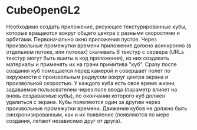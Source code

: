 # CubeOpenGL2
Необходимо создать приложение, рисующее текстурированные кубы, которые вращаются вокруг общего центра с разными скоростями и орбитами. Первоначально окно приложения пустое. Через произвольные промежутки времени приложение должно асинхронно (в отдельном потоке, или потоках) скачивать 6 текстур с сервера (URLs текстур могут быть вшиты в код приложения), из них создавать материалы и применять их на грани примитива "куб". Сразу после создания куб помещается перед камерой и совершает полет по окружности с произвольным радиусом вокруг центра экрана и произвольной скоростью. У каждого куба есть свое время жизни, задаваемое пользователем через поле ввода (параметр влияет на вновь создаваемые кубы), по окончании которого куб должен удалиться с экрана. Кубы появляются один за другим через произвольные промежутки времени. Движение кубов не должно быть синхронизированным, как и их появление (появляются по мере создания, летают независимо друг от друга).
